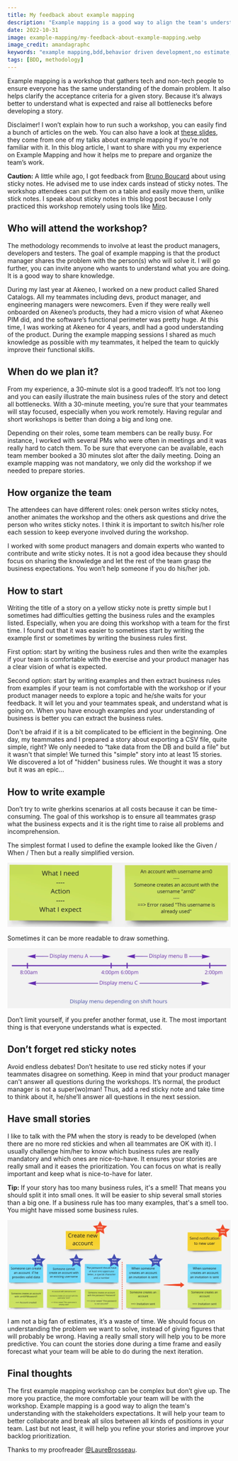 ```yaml
---
title: My feedback about example mapping
description: "Example mapping is a good way to align the team's understanding of domain problems and help your team to better collaborate. Last but not least, it eases to refine your stories and improve your backlog prioritization."
date: 2022-10-31
image: example-mapping/my-feedback-about-example-mapping.webp
image_credit: amandagraphc
keywords: "example mapping,bdd,behavior driven development,no estimate,team collaboration,sticky note,small story,domain problem"
tags: [BDD, methodology]
---
```


Example mapping is a workshop that gathers tech and non-tech people to ensure everyone has the same understanding of the domain problem. It also helps clarify the acceptance criteria for a given story. Because it’s always better to understand what is expected and raise all bottlenecks before developing a story.

Disclaimer! I won’t explain how to run such a workshop, you can easily find a bunch of articles on the web. You can also have a look at [these slides](/agile-tour-rennes-example-mapping.html), they come from one of my talks about example mapping if you’re not familiar with it. In this blog article, I want to share with you my experience on Example Mapping and how it helps me to prepare and organize the team’s work.

**Caution:**  A little while ago, I got feedback from [Bruno Boucard](https://twitter.com/brunoboucard) about using sticky notes. He advised me to use index cards instead of sticky notes. The workshop attendees can put them on a table and easily move them, unlike stick notes. I speak about sticky notes in this blog post because I only practiced this workshop remotely using tools like [Miro](https://www.miro.com).

## Who will attend the workshop?

The methodology recommends to involve at least the product managers, developers and testers. The goal of example mapping is that the product manager shares the problem with the person(s) who will solve it. I will go further, you can invite anyone who wants to understand what you are doing. It is a good way to share knowledge.

During my last year at Akeneo, I worked on a new product called Shared Catalogs. All my teammates including devs, product manager, and engineering managers were newcomers. Even if they were really well onboarded on Akeneo’s products, they had a micro vision of what Akeneo PIM did, and the software’s functional perimeter was pretty huge. At this time, I was working at Akeneo for 4 years, andI had a good understanding of the product. During the example mapping sessions I shared as much knowledge as possible with my teammates, it helped the team to quickly improve their functional skills.

## When do we plan it?

From my experience, a 30-minute slot is a good tradeoff. It’s not too long and you can easily illustrate the main business rules of the story and detect all bottlenecks. With a 30-minute meeting, you’re sure that your teammates will stay focused, especially when you work remotely. Having regular and short workshops is better than doing a big and long one.

Depending on their roles, some team members can be really busy. For instance, I worked with several PMs who were often in meetings and it was really hard to catch them. To be sure that everyone can be available, each team member booked a 30 minutes slot after the daily meeting. Doing an example mapping was not mandatory, we only did the workshop if we needed to prepare stories.

## How organize the team

The attendees can have different roles: onek person writes sticky notes, another animates the workshop and the others ask questions and drive the person who writes sticky notes. I think it is important to switch his/her role each session to keep everyone involved during the workshop.

I worked with some product managers and domain experts who wanted to contribute and write sticky notes. It is not a good idea because they should focus on sharing the knowledge and let the rest of the team grasp the business expectations. You won’t help someone if you do his/her job.

## How to start

Writing the title of a story on a yellow sticky note is pretty simple but I sometimes had difficulties getting the business rules and the examples listed. Especially, when you are doing this workshop with a team for the first time. I found out that it was easier to sometimes start by writing the example first or sometimes by writing the business rules first.

First option: start by writing the business rules and then write the examples if your team is comfortable with the exercise and your product manager has a clear vision of what is expected.

Second option: start by writing examples and then extract business rules from examples if your team is not comfortable with the workshop or if your product manager needs to explore a topic and he/she waits for your feedback. It will let you and your teammates speak, and understand what is going on. When you have enough examples and your understanding of business is better you can extract the business rules.

Don't be afraid if it is a bit complicated to be efficient in the beginning. One day, my teammates and I prepared a story about exporting a CSV file, quite simple, right? We only needed to “take data from the DB and build a file” but it wasn't that simple! We turned this "simple" story into at least 15 stories. We discovered a lot of "hidden" business rules. We thought it was a story but it was an epic…

## How to write example

Don’t try to write gherkins scenarios at all costs because it can be time-consuming. The goal of this workshop is to ensure all teammates grasp what the business expects and it is the right time to raise all problems and incomprehension.

The simplest format I used to define the example looked like the Given / When / Then but a really simplified version.

![Simplified gherkins](images/posts/example-mapping/write-simple-exmaple.webp)

Sometimes it can be more readable to draw something.

![Draw examples](images/posts/example-mapping/draw-example.webp)

Don’t limit yourself, if you prefer another format, use it. The most important thing is that everyone understands what is expected.

## Don’t forget red sticky notes

Avoid endless debates! Don’t hesitate to use red sticky notes if your teammates disagree on something. Keep in mind that your product manager can't answer all questions during the workshops. It’s normal, the product manager is not a super(wo)man! Thus, add a red sticky note and take time to think about it, he/she’ll answer all questions in the next session.

## Have small stories

I like to talk with the PM when the story is ready to be developed (when there are no more red stickies and when all teammates are OK with it). I usually challenge him/her to know which business rules are really mandatory and which ones are nice-to-have. It ensures your stories are really small and it eases the prioritization. You can focus on what is really important and keep what is nice-to-have for later.

**Tip:** If your story has too many business rules, it's a smell! That means you should split it into small ones. It will be easier to ship several small stories than a big one. If a business rule has too many examples, that's a smell too. You might have missed some business rules.

![Split story into small ones](images/posts/example-mapping/split-story.webp)

I am not a big fan of estimates, it’s a waste of time. We should focus on understanding the problem we want to solve, instead of giving figures that will probably be wrong. Having a really small story will help you to be more predictive. You can count the stories done during a time frame and easily forecast what your team will be able to do during the next iteration.

## Final thoughts

The first example mapping workshop can be complex but don’t give up. The more you practice, the more comfortable your team will be  with the workshop. Example mapping is a good way to align the team's understanding with the stakeholders expectations. It will help your team to better collaborate and break all silos between all kinds of positions in your team. Last but not least, it will help you refine your stories and improve your backlog prioritization.

Thanks to my proofreader [@LaureBrosseau](https://www.linkedin.com/in/laurebrosseau).
